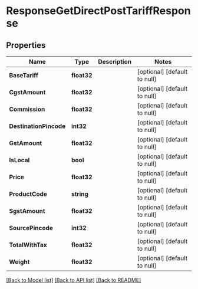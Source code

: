 # ResponseGetDirectPostTariffResponse

## Properties
Name | Type | Description | Notes
------------ | ------------- | ------------- | -------------
**BaseTariff** | **float32** |  | [optional] [default to null]
**CgstAmount** | **float32** |  | [optional] [default to null]
**Commission** | **float32** |  | [optional] [default to null]
**DestinationPincode** | **int32** |  | [optional] [default to null]
**GstAmount** | **float32** |  | [optional] [default to null]
**IsLocal** | **bool** |  | [optional] [default to null]
**Price** | **float32** |  | [optional] [default to null]
**ProductCode** | **string** |  | [optional] [default to null]
**SgstAmount** | **float32** |  | [optional] [default to null]
**SourcePincode** | **int32** |  | [optional] [default to null]
**TotalWithTax** | **float32** |  | [optional] [default to null]
**Weight** | **float32** |  | [optional] [default to null]

[[Back to Model list]](../README.md#documentation-for-models) [[Back to API list]](../README.md#documentation-for-api-endpoints) [[Back to README]](../README.md)



